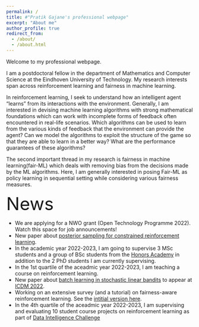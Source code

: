 ```yaml
---
permalink: /
title: #"Pratik Gajane's professional webpage"
excerpt: "About me"
author_profile: true
redirect_from: 
  - /about/
  - /about.html
---
```


Welcome to my professional webpage.

I am a postdoctoral fellow in the department of Mathematics and Computer Science at the Eindhoven University of Technology. My research interests span across reinforcement learning and fairness in machine learning.

In reinforcement learning, I seek to understand how an intelligent agent “learns” from its interactions with the environment. Generally, I am interested in devising machine learning algorithms with strong mathematical foundations which can work with incomplete forms of feedback often encountered in real-life scenarios. Which algorithms can be used to learn from the various kinds of feedback that the environment can provide the agent? Can we model the algorithms to exploit the structure of the game so that they are able to learn in a better way? What are the performance guarantees of these algorithms? 

The second important thread in my research is fairness in machine learning(fair-ML) which deals with removing bias from the decisions made by the ML algorithms. Here, I am generally interested in posing Fair-ML as policy learning in sequential setting while considering various fairness measures.

<font size = 10> News </font>
* We are applying for a NWO grant (Open Technology Programme 2022). Watch this space for job announcements! 
* New paper about [posterior sampling for constrained reinforcement learning](https://arxiv.org/abs/2209.03596v1).
* In the academic year 2022-2023, I am going to supervise 3 MSc students and a group of BSc students from the [Honors Academy](https://www.tue.nl/en/education/bachelor-college/honors-academy/) in addition to the 2 PhD students I am currently supervising.
* In the 1st quartile of the aceadmic year 2022-2023, I am teaching a course on reinforcement learning.  
* New paper about [batch learning in stochastic linear bandits](https://arxiv.org/abs/2202.06657) to appear at [ICDM 2022](https://icdm22.cse.usf.edu/).
* Working on an extensive survey (and a tutorial) on fairness-aware reinforcement learning. See the [intitial version here](https://arxiv.org/abs/2205.10032).
* In the 4th quartile of the aceadmic year 2022-2023, I am supervising and evaluating 10 student course projects on reinforcement learning as part of [Data Intelligence Challenge](https://educationguide.tue.nl/programs/bachelor-college/use-learning-trajectory/data-challenges/) 
